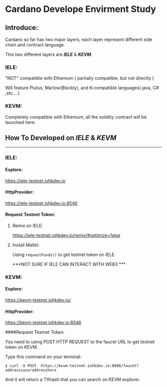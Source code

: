 # Cardano Develope Envirment Study



## Introduce:

Cardano so far has two major layers, each layer represent different side chain and contract language.

This two different layers are  ***IELE*** & ***KEVM***.

### IELE:

"NOT" compatible with Ethereum ( partially compatible, but not directly )

Will feature Plutus, Marlow(Blockly), and K-compatible languages( java, C# ,etc....)



### KEVM:

Completely compatible with Ethereum, all the solidity contract will be launched here.





## How To Developed on ***IELE*** & ***KEVM***

****



### IELE:



#### Explore:

https://iele-testnet.iohkdev.io



#### HttpProvider:

https://iele-testnet.iohkdev.io:8546



#### Request Testnet Token:



1. Remix on IELE:

   https://iele-testnet.iohkdev.io/remix/#optimize=false

2. Install Mallet:

   Using `requestFunds()` to get testnet token on IELE.


   ***NOT SURE IF IELE CAN INTERACT WITH WEB3 ***




### KEVM:



#### Explore:

https://kevm-testnet.iohkdev.io/



#### HttpProvider:

https://kevm-testnet.iohkdev.io:8546



####Request Testnet Token:

You need to using POST HTTP REQUEST to the faucet URL to get testnet token on KEVM.

Type this command on your terminal:

```$ curl -X POST  https://kevm-testnet.iohkdev.io:8099/faucet?address=youraddresshere```

And it will return a TXhash that you can search on KEVM explorer.









